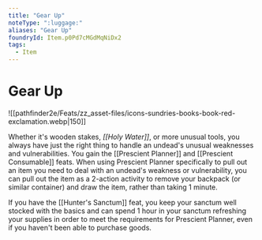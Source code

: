 ```yaml
---
title: "Gear Up"
noteType: ":luggage:"
aliases: "Gear Up"
foundryId: Item.p0Pd7cMGdMqNiDx2
tags:
  - Item
---
```


# Gear Up
![[pathfinder2e/Feats/zz_asset-files/icons-sundries-books-book-red-exclamation.webp|150]]

Whether it's wooden stakes, _[[Holy Water]]_, or more unusual tools, you always have just the right thing to handle an undead's unusual weaknesses and vulnerabilities. You gain the [[Prescient Planner]] and [[Prescient Consumable]] feats. When using Prescient Planner specifically to pull out an item you need to deal with an undead's weakness or vulnerability, you can pull out the item as a 2-action activity to remove your backpack (or similar container) and draw the item, rather than taking 1 minute.

If you have the [[Hunter's Sanctum]] feat, you keep your sanctum well stocked with the basics and can spend 1 hour in your sanctum refreshing your supplies in order to meet the requirements for Prescient Planner, even if you haven't been able to purchase goods.
